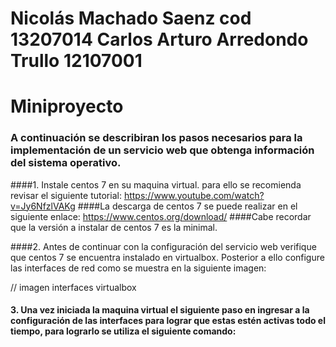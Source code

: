 # Nicolás Machado Saenz cod 13207014 Carlos Arturo Arredondo Trullo 12107001

# Miniproyecto

### A continuación se describiran los pasos necesarios para la implementación de un servicio web que obtenga información del sistema operativo.
####1. Instale centos 7 en su maquina virtual. para ello se recomienda revisar el siguiente tutorial: https://www.youtube.com/watch?v=Jy6NfzlVAKg
####La descarga de centos 7 se puede realizar en el siguiente enlace: https://www.centos.org/download/
####Cabe recordar que la versión a instalar de centos 7 es la minimal.

####2. Antes de continuar con la configuración del servicio web verifique que centos 7 se encuentra instalado en virtualbox. Posterior a ello configure las interfaces de red como se muestra en la siguiente imagen:

// imagen interfaces virtualbox

#### 3. Una vez iniciada la maquina virtual el siguiente paso en ingresar a la configuración de las interfaces para lograr que estas estén activas todo el tiempo, para lograrlo se utiliza el siguiente comando:

